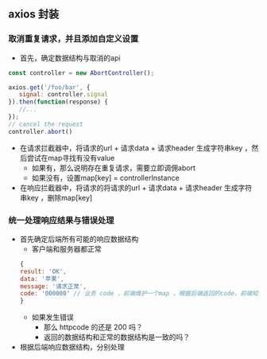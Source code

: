 ## axios 封装

### 取消重复请求，并且添加自定义设置

- 首先，确定数据结构与取消的api
```javascript
const controller = new AbortController();

axios.get('/foo/bar', {
   signal: controller.signal
}).then(function(response) {
   //...
});
// cancel the request
controller.abort()
```
- 在请求拦截器中，将请求的url + 请求data + 请求header 生成字符串key ，然后尝试在map寻找有没有value
  - 如果有，那么说明存在重复请求，需要立即调佣abort
  - 如果没有，设置map[key] = controllerInstance
- 在响应拦截器中，将请求的将请求的url + 请求data + 请求header 生成字符串key ，删除map[key]

### 统一处理响应结果与错误处理
- 首先确定后端所有可能的响应数据结构
  - 客户端和服务器都正常
  ```javascript
  {
  result: 'OK',
  data: '苹果',
  message: '请求正常',
  code: '000000' // 业务 code ，前端维护一个map ，根据后端返回的code，前端知道响应结果
  }
  ```
  - 如果发生错误
    - 那么 httpcode 的还是 200 吗？
    - 返回的数据结构和正常的数据结构是一致的吗？
- 根据后端响应数据结构，分别处理
